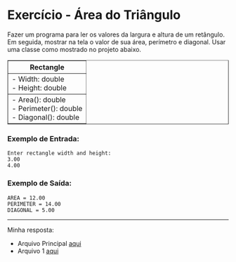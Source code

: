 # Exercício - Área do Triângulo

Fazer um programa para ler os valores da largura e altura de um retângulo. Em seguida, mostrar na tela o valor de sua área, perímetro e diagonal. Usar uma classe como mostrado no projeto abaixo.

<div align="center">
  <table border=1>      
      <tr>
          <th colspan="4">Rectangle</th>
      </tr>
      <tr>
          <td>- Width: double <br> - Height: double</td>
      </tr>
      <tr>
          <td>- Area(): double <br> - Perimeter(): double <br> - Diagonal(): double</td>
      </tr>
  </table>

</div>

### Exemplo de Entrada:

```
Enter rectangle width and height:
3.00
4.00
```

### Exemplo de Saída:

```
AREA = 12.00
PERIMETER = 14.00
DIAGONAL = 5.00
```

---

Minha resposta:
- Arquivo Principal [aqui](https://github.com/JonathanBarr0s/Udemy-Java/blob/main/Se%C3%A7%C3%A3o%2008%20-%20Introdu%C3%A7%C3%A3o%20%C3%A0%20POO/01.%20%C3%81rea%20do%20Tri%C3%A2ngulo/AreaDoTriangulo/src/Program.java)
- Arquivo 1 [aqui](https://github.com/JonathanBarr0s/Udemy-Java/blob/main/Se%C3%A7%C3%A3o%2008%20-%20Introdu%C3%A7%C3%A3o%20%C3%A0%20POO/01.%20%C3%81rea%20do%20Tri%C3%A2ngulo/AreaDoTriangulo/src/entities/Rectangle.java)


